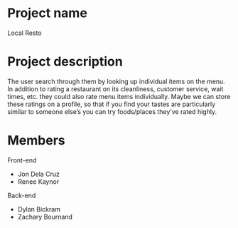 # Project name
Local Resto

# Project description
The user search through them by looking up individual items on the menu. In addition to rating a restaurant on its cleanliness, customer service, wait times, etc. they could also rate menu items individually. Maybe we can store these ratings on a profile, so that if you find your tastes are particularly similar to someone else’s you can try foods/places they’ve rated highly.

# Members
Front-end
- Jon Dela Cruz
- Renee Kaynor

Back-end
- Dylan Bickram
- Zachary Bournand
